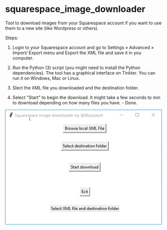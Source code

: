 # squarespace_image_downloader
Tool to download images from your Squarespace account if you want to use them to a new site (like Wordpress or others).

Steps:

1. Login to your Squarespace account and go to Settings » Advanced » Import/ Export menu and Export the XML file and save it in you computer.

2. Run the Python (3) script (you might need to install the Python dependencies). The tool has a graphical interface on Tinkter. You can run it on Windows, Mac or  Linux.

3. Slect the XML file you downloaded and the destination folder.

4. Select "Start" to begin the download. It might take a few seconds to min to download depending on how many files you have. - Done.

![](DemoGUI.gif)
